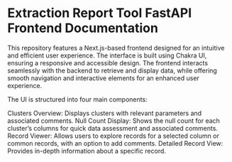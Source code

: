 # Extraction Report Tool FastAPI Frontend Documentation

This repository features a Next.js-based frontend designed for an intuitive and efficient user experience. The interface is built using Chakra UI, ensuring a responsive and accessible design. The frontend interacts seamlessly with the backend to retrieve and display data, while offering smooth navigation and interactive elements for an enhanced user experience.

The UI is structured into four main components:

Clusters Overview: Displays clusters with relevant parameters and associated comments.
Null Count Display: Shows the null count for each cluster’s columns for quick data assessment and associated comments.
Record Viewer: Allows users to explore records for a selected column or common records, with an option to add comments.
Detailed Record View: Provides in-depth information about a specific record.


